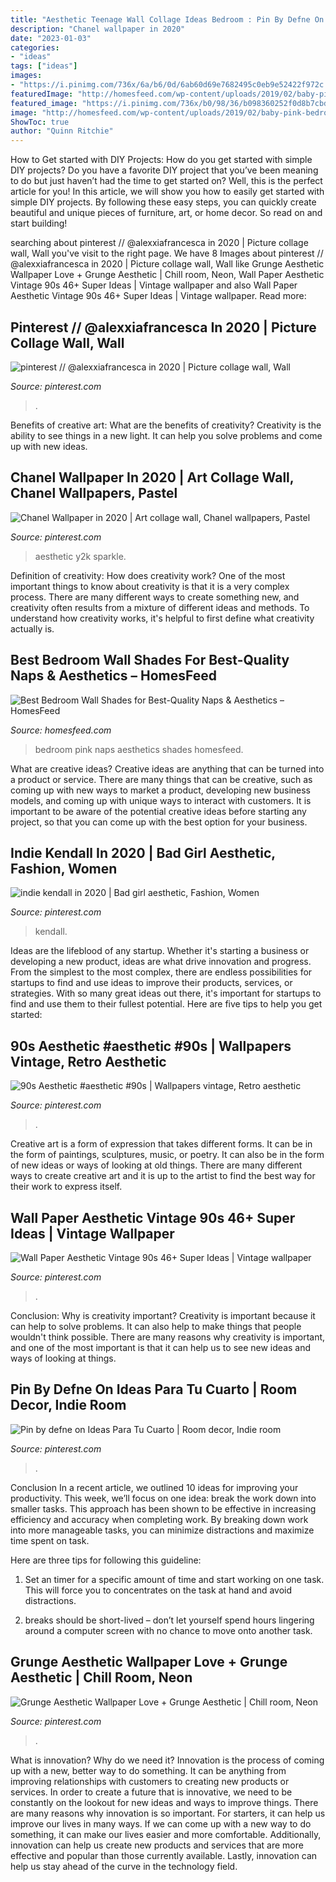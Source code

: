 ```yaml
---
title: "Aesthetic Teenage Wall Collage Ideas Bedroom : Pin By Defne On Ideas Para Tu Cuarto"
description: "Chanel wallpaper in 2020"
date: "2023-01-03"
categories:
- "ideas"
tags: ["ideas"]
images:
- "https://i.pinimg.com/736x/6a/b6/0d/6ab60d69e7682495c0eb9e52422f972c.jpg"
featuredImage: "http://homesfeed.com/wp-content/uploads/2019/02/baby-pink-bedroom-wall-idea-round-top-bedside-table-in-white-wood-plank-floors.jpg"
featured_image: "https://i.pinimg.com/736x/b0/98/36/b098360252f0d8b7cbd8ae2022c022bf.jpg"
image: "http://homesfeed.com/wp-content/uploads/2019/02/baby-pink-bedroom-wall-idea-round-top-bedside-table-in-white-wood-plank-floors.jpg"
ShowToc: true
author: "Quinn Ritchie"
---
```



How to Get started with DIY Projects: How do you get started with simple DIY projects?
Do you have a favorite DIY project that you’ve been meaning to do but just haven’t had the time to get started on? Well, this is the perfect article for you! In this article, we will show you how to easily get started with simple DIY projects. By following these easy steps, you can quickly create beautiful and unique pieces of furniture, art, or home decor. So read on and start building!

	

		
searching about pinterest // @alexxiafrancesca in 2020 | Picture collage wall, Wall you've visit to the right page. We have 8 Images about pinterest // @alexxiafrancesca in 2020 | Picture collage wall, Wall like Grunge Aesthetic Wallpaper Love + Grunge Aesthetic | Chill room, Neon, Wall Paper Aesthetic Vintage 90s 46+ Super Ideas | Vintage wallpaper and also Wall Paper Aesthetic Vintage 90s 46+ Super Ideas | Vintage wallpaper. Read more:
		
    
## Pinterest // @alexxiafrancesca In 2020 | Picture Collage Wall, Wall

<img loading=lazy src="https://i.pinimg.com/736x/ef/df/df/efdfdfa1eaacd858d755957b5f3b353e.jpg" onerror="this.onerror=null;this.src='https://tse3.mm.bing.net/th?id=OIP.qiEjPIKI_KzLQ41xJ737kQAAAA&amp;pid=15.1';" alt="pinterest // @alexxiafrancesca in 2020 | Picture collage wall, Wall">

_Source: pinterest.com_

>. 

	

Benefits of creative art: What are the benefits of creativity?
Creativity is the ability to see things in a new light. It can help you solve problems and come up with new ideas.

    
## Chanel Wallpaper In 2020 | Art Collage Wall, Chanel Wallpapers, Pastel

<img loading=lazy src="https://i.pinimg.com/736x/fd/e1/4a/fde14a71799839cca2b11563eafcb647.jpg" onerror="this.onerror=null;this.src='https://tse4.mm.bing.net/th?id=OIP.2lGjCEArHZT1jGGGwv4BEAHaNK&amp;pid=15.1';" alt="Chanel Wallpaper in 2020 | Art collage wall, Chanel wallpapers, Pastel">

_Source: pinterest.com_

>aesthetic y2k sparkle. 

	

Definition of creativity: How does creativity work?
One of the most important things to know about creativity is that it is a very complex process. There are many different ways to create something new, and creativity often results from a mixture of different ideas and methods. To understand how creativity works, it's helpful to first define what creativity actually is.

    
## Best Bedroom Wall Shades For Best-Quality Naps &amp; Aesthetics – HomesFeed

<img loading=lazy src="http://homesfeed.com/wp-content/uploads/2019/02/baby-pink-bedroom-wall-idea-round-top-bedside-table-in-white-wood-plank-floors.jpg" onerror="this.onerror=null;this.src='https://tse4.mm.bing.net/th?id=OIP.3LW0NQq1xp5N6mndJhqaSAHaJ4&amp;pid=15.1';" alt="Best Bedroom Wall Shades for Best-Quality Naps &amp; Aesthetics – HomesFeed">

_Source: homesfeed.com_

>bedroom pink naps aesthetics shades homesfeed. 

	

What are creative ideas?
Creative ideas are anything that can be turned into a product or service. There are many things that can be creative, such as coming up with new ways to market a product, developing new business models, and coming up with unique ways to interact with customers. It is important to be aware of the potential creative ideas before starting any project, so that you can come up with the best option for your business.

    
## Indie Kendall In 2020 | Bad Girl Aesthetic, Fashion, Women

<img loading=lazy src="https://i.pinimg.com/736x/6a/b6/0d/6ab60d69e7682495c0eb9e52422f972c.jpg" onerror="this.onerror=null;this.src='https://tse4.mm.bing.net/th?id=OIP.vXx--GRa0D1DkEK1JsYHsQHaNK&amp;pid=15.1';" alt="indie kendall in 2020 | Bad girl aesthetic, Fashion, Women">

_Source: pinterest.com_

>kendall. 

	

Ideas are the lifeblood of any startup. Whether it's starting a business or developing a new product, ideas are what drive innovation and progress. From the simplest to the most complex, there are endless possibilities for startups to find and use ideas to improve their products, services, or strategies. With so many great ideas out there, it's important for startups to find and use them to their fullest potential. Here are five tips to help you get started:

    
## 90s Aesthetic #aesthetic #90s | Wallpapers Vintage, Retro Aesthetic

<img loading=lazy src="https://i.pinimg.com/736x/cc/fa/7c/ccfa7ca999d8929ea007819c1094f084.jpg" onerror="this.onerror=null;this.src='https://tse3.mm.bing.net/th?id=OIP.m4Nfll1wkNwL0k05HGNM2wHaJF&amp;pid=15.1';" alt="90s Aesthetic #aesthetic #90s | Wallpapers vintage, Retro aesthetic">

_Source: pinterest.com_

>. 

	

Creative art is a form of expression that takes different forms. It can be in the form of paintings, sculptures, music, or poetry. It can also be in the form of new ideas or ways of looking at old things. There are many different ways to create creative art and it is up to the artist to find the best way for their work to express itself.

    
## Wall Paper Aesthetic Vintage 90s 46+ Super Ideas | Vintage Wallpaper

<img loading=lazy src="https://i.pinimg.com/736x/b0/98/36/b098360252f0d8b7cbd8ae2022c022bf.jpg" onerror="this.onerror=null;this.src='https://tse3.mm.bing.net/th?id=OIP.aaOjhl9u2k7jgFdQ129DigAAAA&amp;pid=15.1';" alt="Wall Paper Aesthetic Vintage 90s 46+ Super Ideas | Vintage wallpaper">

_Source: pinterest.com_

>. 

	

Conclusion: Why is creativity important?
Creativity is important because it can help to solve problems. It can also help to make things that people wouldn't think possible. There are many reasons why creativity is important, and one of the most important is that it can help us to see new ideas and ways of looking at things.

    
## Pin By Defne On Ideas Para Tu Cuarto | Room Decor, Indie Room

<img loading=lazy src="https://i.pinimg.com/736x/51/e6/e8/51e6e8958f413d8856f03bc1c528a665.jpg" onerror="this.onerror=null;this.src='https://tse4.mm.bing.net/th?id=OIP.nCy10dsQorE_61woZXHEYgHaNL&amp;pid=15.1';" alt="Pin by defne on Ideas Para Tu Cuarto | Room decor, Indie room">

_Source: pinterest.com_

>. 

	

Conclusion
In a recent article, we outlined 10 ideas for improving your productivity. This week, we’ll focus on one idea: break the work down into smaller tasks.
This approach has been shown to be effective in increasing efficiency and accuracy when completing work. By breaking down work into more manageable tasks, you can minimize distractions and maximize time spent on task.

Here are three tips for following this guideline:

1) Set an timer for a specific amount of time and start working on one task. This will force you to concentrates on the task at hand and avoid distractions.

2) breaks should be short-lived – don’t let yourself spend hours lingering around a computer screen with no chance to move onto another task.

    
## Grunge Aesthetic Wallpaper Love + Grunge Aesthetic | Chill Room, Neon

<img loading=lazy src="https://i.pinimg.com/736x/85/cf/42/85cf427a3701eaa49c4f65b26c7e9c93.jpg" onerror="this.onerror=null;this.src='https://tse4.mm.bing.net/th?id=OIP.5xE2ph1CdlhPmIvN5Tf5qgHaJy&amp;pid=15.1';" alt="Grunge Aesthetic Wallpaper Love + Grunge Aesthetic | Chill room, Neon">

_Source: pinterest.com_

>. 

	

What is innovation? Why do we need it?
Innovation is the process of coming up with a new, better way to do something. It can be anything from improving relationships with customers to creating new products or services. In order to create a future that is innovative, we need to be constantly on the lookout for new ideas and ways to improve things.
There are many reasons why innovation is so important. For starters, it can help us improve our lives in many ways. If we can come up with a new way to do something, it can make our lives easier and more comfortable. Additionally, innovation can help us create new products and services that are more effective and popular than those currently available. Lastly, innovation can help us stay ahead of the curve in the technology field.

